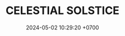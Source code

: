 ---
layout: teamCard
permalink: /team/:title.html
categories: LI LI1 LI3 LI4 LI5 LI6 LI7 LI8 LI9 LI10 LI11
maincover: /assets/logos/BDLF.png
puntosLJMAYO24:
date: 2024-05-02 10:29:20 +0700
title: CELESTIAL SOLSTICE
tag: johto042024
color: black
puntosLJ202404: 12
grupo: sur
background: '#F16C38'
cover: /assets/ver.png
team: CELESTIAL SOLSTICE
ID: CS
status: <i class="fa-solid fa-check"></i>
#PARTIDO 1
j1: RONDA 1
p1: CS
pp1: NS
r1: 
bg1: rock
rr1: 
#PARTIDO 2
j2: RONDA 2
p2: JNS
pp2: CS
bg2: rock
r2: 
rr2: 
#PARTIDO 3
j3: RONDA 3
p3: CS
pp3: RNT
bg3: rock
r3: 
rr3:
#PARTIDO 4
j4: RONDA 4
p4: CS
pp4: I2A
bg4: rock
r4: 
rr4:
#PARTIDO 5
j5: RONDA 5
p5: CS
pp5: TAE
bg5: rock
r5: 
rr5:
#PARTIDO 6
j6: RONDA 6
p6: CS
pp6: GOD
bg6: rock
r6: 
rr6: 
#PARTIDO 7
j7: RONDA 7
p7:  SOJ
pp7: CS
bg7: rock
r7: 
rr7:  
#PARTIDO 8
j8: RONDA 8
p8:  CS
pp8: HG BETA
bg8: rock
rr8: 
r8: 
#PARTIDO 9
j9: RONDA 9
p9:  CS
pp9: HG OL
bg9: rock
r9: 
rr9: 
#PARTIDO 10
j10: RONDA 10
p10: CS
pp10: EK
bg10: rock
r10: 
rr10:
#PARTIDO 11
j11: RONDA 11
p11: CS
pp11: NL
bg11: rock
r11: 
rr11:
stream: <i class="fa-brands fa-twitch text-white"></i>
dia: 28
hora: '21:10'
---